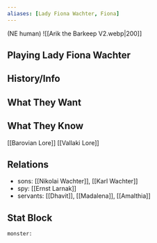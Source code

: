 ```yaml
---
aliases: [Lady Fiona Wachter, Fiona]
---
```

(NE human)
![[Arik the Barkeep V2.webp|200]]
## Playing Lady Fiona Wachter

## History/Info

## What They Want

## What They Know
[[Barovian Lore]]
[[Vallaki Lore]]

## Relations
- sons: [[Nikolai Wachter]], [[Karl Wachter]]
- spy: [[Ernst Larnak]]
- servants: [[Dhavit]], [[Madalena]], [[Amalthia]]

## Stat Block

```statblock
monster:
```

```dataviewjs
```

